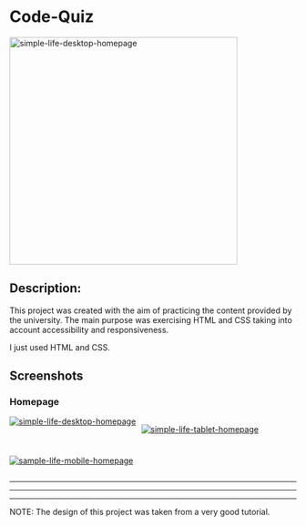 # Code-Quiz

<a href="https://ibb.co/Xx5pjBb"><img src="https://i.ibb.co/b5vLQhP/simple-life-desktop-homepage.png" alt="simple-life-desktop-homepage" border="0" width="400"/></a>

<h2>Description: </h2>
<p>This project was created with the aim of practicing the content provided by the university. The main purpose was exercising HTML and CSS taking into account accessibility and responsiveness.</p>
<p>I just used HTML and CSS.</p>

## Screenshots

<h3>Homepage</h3>

<div style="display: flex; flex-wrap: wrap; gap: 10px; width= 100%">
<a href="https://ibb.co/Xx5pjBb"><img src="https://i.ibb.co/b5vLQhP/simple-life-desktop-homepage.png" alt="simple-life-desktop-homepage" border="0" /></a>
  
<a href="https://ibb.co/XxZ982y"><img src="https://i.ibb.co/8gDJcKz/simple-life-tablet-homepage.png" alt="simple-life-tablet-homepage" border="0" /></a>

 <a href="https://imgbb.com/"><img src="https://i.ibb.co/2kCw66r/sample-life-mobile-homepage.png" alt="sample-life-mobile-homepage" border="0" /></a>
</div>



---

---



---





NOTE: The design of this project was taken from a very good tutorial. 

